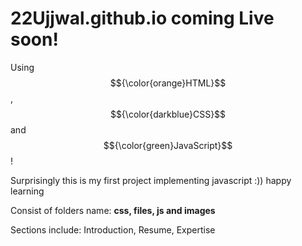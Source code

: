 # 22Ujjwal.github.io coming Live soon!

Using $${\color{orange}HTML}$$ , $${\color{darkblue}CSS}$$ and $${\color{green}JavaScript}$$!

Surprisingly this is my first project implementing javascript :)) happy learning 

Consist of folders name: **css, files, js and images** 

Sections include: Introduction, Resume, Expertise
